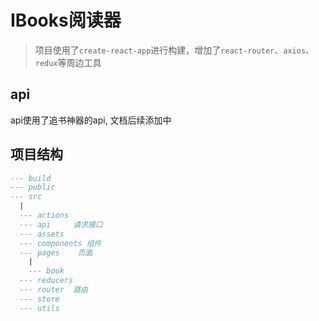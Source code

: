 # IBooks阅读器

> 项目使用了`create-react-app`进行构建，增加了`react-router`、`axios`、`redux`等周边工具

## api

api使用了追书神器的api, 文档后续添加中

## 项目结构


```sql
--- build
--- public
--- src
  |
  --- actions
  --- api     请求接口
  --- assets
  --- components 组件
  --- pages    页面
    |
    --- book
  --- reducers
  --- router  路由
  --- store
  --- utils
```